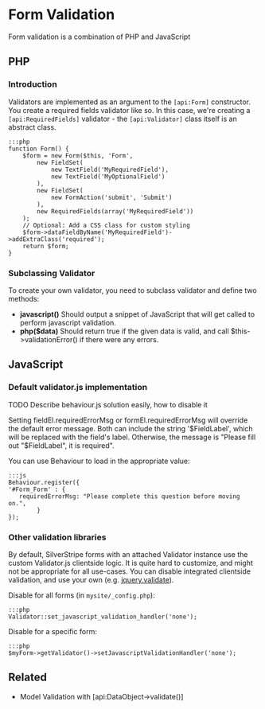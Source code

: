 # Form Validation

Form validation is a combination of PHP and JavaScript

## PHP

### Introduction

Validators are implemented as an argument to the `[api:Form]` constructor.  You create a required fields validator like
so.  In this case, we're creating a `[api:RequiredFields]` validator - the `[api:Validator]` class itself is an abstract
class.


	:::php
	function Form() {
		$form = new Form($this, 'Form',
			new FieldSet(
				new TextField('MyRequiredField'),
				new TextField('MyOptionalField')
			),
			new FieldSet(
				new FormAction('submit', 'Submit')
			),
			new RequiredFields(array('MyRequiredField'))
		);
		// Optional: Add a CSS class for custom styling
		$form->dataFieldByName('MyRequiredField')->addExtraClass('required');
		return $form;
	}

### Subclassing Validator

To create your own validator, you need to subclass validator and define two methods:

 *  **javascript()** Should output a snippet of JavaScript that will get called to perform javascript validation.
 *  **php($data)** Should return true if the given data is valid, and call $this->validationError() if there were any
errors.

## JavaScript

### Default validator.js implementation

TODO Describe behaviour.js solution easily, how to disable it

Setting fieldEl.requiredErrorMsg or formEl.requiredErrorMsg will override the default error message.  Both can include
the string '$FieldLabel', which will be replaced with the field's label. Otherwise, the message is "Please fill out
"$FieldLabel", it is required".
			
You can use Behaviour to load in the appropriate value:
			
	:::js
	Behaviour.register({
	'#Form_Form' : {
	   requiredErrorMsg: "Please complete this question before moving on.",
			}
	});
			
### Other validation libraries

By default, SilverStripe forms with an attached Validator instance use the custom Validator.js clientside logic. It is
quite hard to customize, and might not be appropriate for all use-cases. You can disable integrated clientside
validation, and use your own (e.g. [jquery.validate](http://docs.jquery.com/Plugins/Validation)).

Disable for all forms (in `mysite/_config.php`):

	:::php
	Validator::set_javascript_validation_handler('none');
	
Disable for a specific form:

	:::php
	$myForm->getValidator()->setJavascriptValidationHandler('none');
	

## Related

 * Model Validation with [api:DataObject->validate()]
